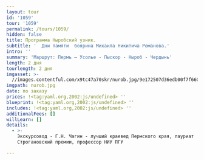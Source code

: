 ```yaml
---
layout: tour
id: '1059'
tour: '1059'
permalink: /tours/1059/
hidden: false
title: Программа Ныробский узник.
subtitle: '  Дни памяти  боярина Михаила Никитича Романова.'
intro: ''
summary: 'Маршрут: Пермь – Усолье - Пыскор - Ныроб - Чердынь'
length: 2 дня
tourlength: 2 дня
imgasset: >-
  //images.contentful.com/x9tc47a70skr/nurob.jpg/9e172507d36edb00f7f660e8606fb69e/nurob.jpg
imgpath: nurob.jpg
date: по заказу
prices: !<tag:yaml.org,2002:js/undefined> ''
blueprint: !<tag:yaml.org,2002:js/undefined> ''
includes: !<tag:yaml.org,2002:js/undefined> ''
additionalFees: []
willLearn: []
details:
  - >-
    Экскурсовод - Г.Н. Чагин - лучший краевед Пермского края, лауриат
    Строгановский премии, профессор НИУ ПГУ

---
```

